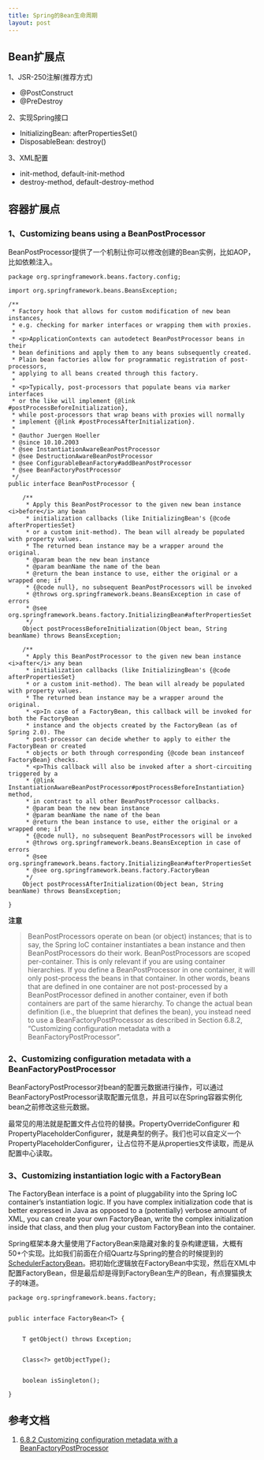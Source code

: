 ```yaml
---
title: Spring的Bean生命周期
layout: post
---
```



Bean扩展点
---------

1、JSR-250注解(推荐方式)

* @PostConstruct
* @PreDestroy

2、实现Spring接口

* InitializingBean: afterPropertiesSet()
* DisposableBean: destroy()

3、XML配置

* init-method, default-init-method
* destroy-method, default-destroy-method 


容器扩展点
---------

### 1、Customizing beans using a BeanPostProcessor

BeanPostProcessor提供了一个机制让你可以修改创建的Bean实例，比如AOP，比如依赖注入。

	package org.springframework.beans.factory.config;

	import org.springframework.beans.BeansException;

	/**
	 * Factory hook that allows for custom modification of new bean instances,
	 * e.g. checking for marker interfaces or wrapping them with proxies.
	 *
	 * <p>ApplicationContexts can autodetect BeanPostProcessor beans in their
	 * bean definitions and apply them to any beans subsequently created.
	 * Plain bean factories allow for programmatic registration of post-processors,
	 * applying to all beans created through this factory.
	 *
	 * <p>Typically, post-processors that populate beans via marker interfaces
	 * or the like will implement {@link #postProcessBeforeInitialization},
	 * while post-processors that wrap beans with proxies will normally
	 * implement {@link #postProcessAfterInitialization}.
	 *
	 * @author Juergen Hoeller
	 * @since 10.10.2003
	 * @see InstantiationAwareBeanPostProcessor
	 * @see DestructionAwareBeanPostProcessor
	 * @see ConfigurableBeanFactory#addBeanPostProcessor
	 * @see BeanFactoryPostProcessor
	 */
	public interface BeanPostProcessor {

		/**
		 * Apply this BeanPostProcessor to the given new bean instance <i>before</i> any bean
		 * initialization callbacks (like InitializingBean's {@code afterPropertiesSet}
		 * or a custom init-method). The bean will already be populated with property values.
		 * The returned bean instance may be a wrapper around the original.
		 * @param bean the new bean instance
		 * @param beanName the name of the bean
		 * @return the bean instance to use, either the original or a wrapped one; if
		 * {@code null}, no subsequent BeanPostProcessors will be invoked
		 * @throws org.springframework.beans.BeansException in case of errors
		 * @see org.springframework.beans.factory.InitializingBean#afterPropertiesSet
		 */
		Object postProcessBeforeInitialization(Object bean, String beanName) throws BeansException;

		/**
		 * Apply this BeanPostProcessor to the given new bean instance <i>after</i> any bean
		 * initialization callbacks (like InitializingBean's {@code afterPropertiesSet}
		 * or a custom init-method). The bean will already be populated with property values.
		 * The returned bean instance may be a wrapper around the original.
		 * <p>In case of a FactoryBean, this callback will be invoked for both the FactoryBean
		 * instance and the objects created by the FactoryBean (as of Spring 2.0). The
		 * post-processor can decide whether to apply to either the FactoryBean or created
		 * objects or both through corresponding {@code bean instanceof FactoryBean} checks.
		 * <p>This callback will also be invoked after a short-circuiting triggered by a
		 * {@link InstantiationAwareBeanPostProcessor#postProcessBeforeInstantiation} method,
		 * in contrast to all other BeanPostProcessor callbacks.
		 * @param bean the new bean instance
		 * @param beanName the name of the bean
		 * @return the bean instance to use, either the original or a wrapped one; if
		 * {@code null}, no subsequent BeanPostProcessors will be invoked
		 * @throws org.springframework.beans.BeansException in case of errors
		 * @see org.springframework.beans.factory.InitializingBean#afterPropertiesSet
		 * @see org.springframework.beans.factory.FactoryBean
		 */
		Object postProcessAfterInitialization(Object bean, String beanName) throws BeansException;

	}


**注意**

> BeanPostProcessors operate on bean (or object) instances; that is to say, the Spring IoC container instantiates a bean instance and then BeanPostProcessors do their work.
> BeanPostProcessors are scoped per-container. This is only relevant if you are using container hierarchies. If you define a BeanPostProcessor in one container, it will only post-process the beans in that container. In other words, beans that are defined in one container are not post-processed by a BeanPostProcessor defined in another container, even if both containers are part of the same hierarchy.
> To change the actual bean definition (i.e., the blueprint that defines the bean), you instead need to use a BeanFactoryPostProcessor as described in Section 6.8.2, “Customizing configuration metadata with a BeanFactoryPostProcessor”.


### 2、Customizing configuration metadata with a BeanFactoryPostProcessor


BeanFactoryPostProcessor对bean的配置元数据进行操作，可以通过BeanFactoryPostProcessor读取配置元信息，并且可以在Spring容器实例化bean之前修改这些元数据。 

最常见的用法就是配置文件占位符的替换。PropertyOverrideConfigurer 和 PropertyPlaceholderConfigurer，就是典型的例子。我们也可以自定义一个PropertyPlaceholderConfigurer，让占位符不是从properties文件读取，而是从配置中心读取。


### 3、Customizing instantiation logic with a FactoryBean

The FactoryBean interface is a point of pluggability into the Spring IoC container’s instantiation logic. If you have complex initialization code that is better expressed in Java as opposed to a (potentially) verbose amount of XML, you can create your own FactoryBean, write the complex initialization inside that class, and then plug your custom FactoryBean into the container.

Spring框架本身大量使用了FactoryBean来隐藏对象的复杂构建逻辑，大概有50+个实现。比如我们前面在介绍Quartz与Spring的整合的时候提到的[SchedulerFactoryBean](http://blog.arganzheng.me/posts/quartz-and-spring-integration-dynamic-instanceid-with-factorybean.html)。把初始化逻辑放在FactoryBean中实现，然后在XML中配置FactoryBean，但是最后却是得到FactoryBean生产的Bean，有点狸猫换太子的味道。

	package org.springframework.beans.factory;

	
	public interface FactoryBean<T> {

		
		T getObject() throws Exception;

		
		Class<?> getObjectType();

		
		boolean isSingleton();

	}



参考文档
-------

1. [6.8.2 Customizing configuration metadata with a BeanFactoryPostProcessor](http://docs.spring.io/spring-framework/docs/4.2.x/spring-framework-reference/htmlsingle/#beans-factory-extension-factory-postprocessors)


